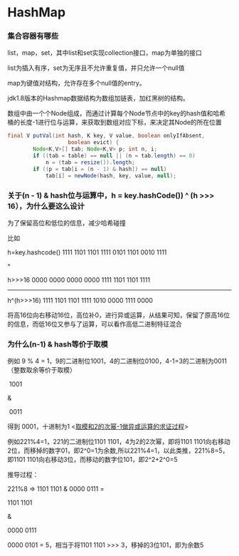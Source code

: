 # HashMap

### 集合容器有哪些

list，map，set，其中list和set实现collection接口，map为单独的接口

list为插入有序，set为无序且不允许重复值，并只允许一个null值

map为键值对结构，允许存在多个null值的entry。



jdk1.8版本的Hashmap数据结构为数组加链表，加红黑树的结构。

数组中由一个个Node组成，而通过计算每个Node节点中的key的hash值和哈希桶的长度-1进行位与运算，来获取到数组对应下标，来决定其Node的所在位置

```java
final V putVal(int hash, K key, V value, boolean onlyIfAbsent,
                   boolean evict) {
        Node<K,V>[] tab; Node<K,V> p; int n, i;
        if ((tab = table) == null || (n = tab.length) == 0)
            n = (tab = resize()).length;
        if ((p = tab[i = (n - 1) & hash]) == null)
            tab[i] = newNode(hash, key, value, null);
```

### 关于(n - 1) & hash位与运算中，h = key.hashCode()) ^ (h >>> 16），为什么要这么设计

为了保留高位和低位的信息，减少哈希碰撞

比如

h=key.hashcode()  1111 1101 1101 1111 0101 1101 0010 1111 

^

h>>>16                     0000 0000 0000 0000 1111 1101 1101 1111

------------------------------------------------------------------------------------------

h^(h>>>16)               1111 1101 1101 1111 1010 0000 1111 0000

将高16位向右移动16位，高位补0，进行异或运算，从结果可知，保留了原高16位的信息，而低16位又参与了运算，可以看作高低二进制特征混合



### 为什么(n-1) & hash等价于取模

例如 9 % 4 = 1，9的二进制位1001，4的二进制位0100，4-1=3的二进制为0011（整数取余等价于取模） 

​        1001

&

​         0011

得到  0001，十进制为1  <[取模和2的次幂-1做异或运算的求证过程](https://www.cnblogs.com/ysocean/p/9054804.html)>

例如221%4=1，221的二进制位1101 1101，4为2的2次幂，即将1101 1101向右移动2位，而移掉的数字01，即2^0=1为余数,所以221%4=1，以此类推，221%8=5，即1101 1101向右移动3位，而移动的数字位101，即2^2+2^0=5

推导过程：

221%8 => 1101 1101  & 0000 0111 =  

   1101 1101 

&

   0000 0111

  0000 0101 = 5，相当于将1101 1101 >>> 3，移掉的3位101，即为余数5 